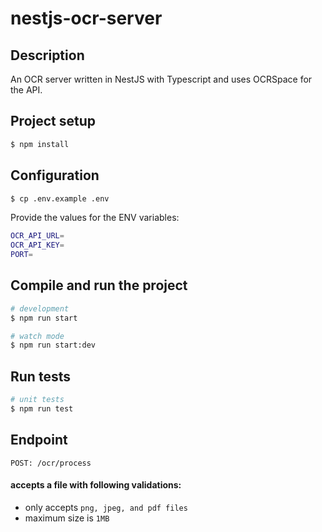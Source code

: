 # nestjs-ocr-server


## Description
An OCR server written in NestJS with Typescript and uses OCRSpace for the API.

## Project setup

```bash
$ npm install
```

## Configuration

```bash
$ cp .env.example .env
```

Provide the values for the ENV variables:
```bash
OCR_API_URL=
OCR_API_KEY=
PORT=
```

## Compile and run the project

```bash
# development
$ npm run start

# watch mode
$ npm run start:dev
```

## Run tests

```bash
# unit tests
$ npm run test

```

## Endpoint

``
POST: /ocr/process
``
#### accepts a file with following validations:
 - only accepts ``png, jpeg, and pdf files``
 - maximum size is ``1MB``




